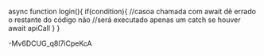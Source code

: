 async function login(){
    if(condition){
        //casoa chamada com await dê errado o restante do código não 
        //será executado apenas um catch se houver
        await apiCall
    }
}

-Mv6DCUG_q8l7iCpeKcA